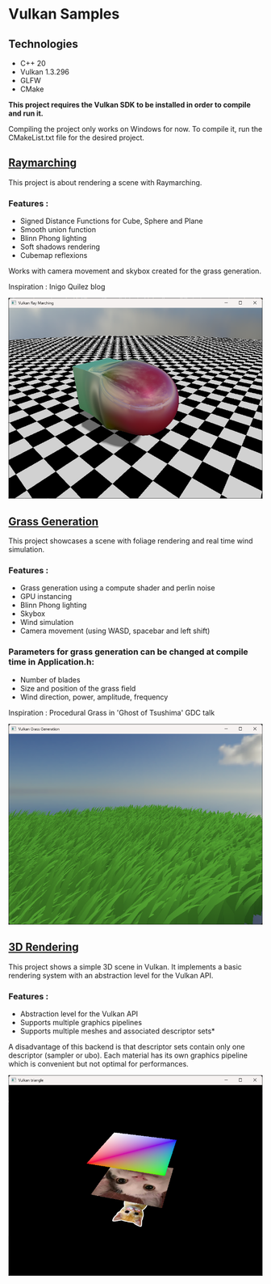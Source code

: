 # Vulkan Samples

## Technologies 
- C++ 20
- Vulkan 1.3.296
- GLFW
- CMake

**This project requires the Vulkan SDK to be installed in order to compile and run it.**

Compiling the project only works on Windows for now. To compile it, run the CMakeList.txt file for the desired project.

## [Raymarching](/RayMarching)

This project is about rendering a scene with Raymarching.

### Features :
- Signed Distance Functions for Cube, Sphere and Plane
- Smooth union function
- Blinn Phong lighting
- Soft shadows rendering
- Cubemap reflexions

Works with camera movement and skybox created for the grass generation.

Inspiration : Inigo Quilez blog  

![Grass Generation](/Documentation/RayMarching.png)


## [Grass Generation](/GrassGeneration)

This project showcases a scene with foliage rendering and real time wind simulation.

### Features :
- Grass generation using a compute shader and perlin noise
- GPU instancing
- Blinn Phong lighting
- Skybox
- Wind simulation
- Camera movement (using WASD, spacebar and left shift)

### Parameters for grass generation can be changed at compile time in Application.h: 
- Number of blades
- Size and position of the grass field
- Wind direction, power, amplitude, frequency

Inspiration : Procedural Grass in 'Ghost of Tsushima' GDC talk

![Grass Generation](/Documentation/GrassGeneration.png)

## [3D Rendering](/3DRendering)

This project shows a simple 3D scene in Vulkan. It implements a basic rendering system with an abstraction level for the Vulkan API. 

### Features :
- Abstraction level for the Vulkan API
- Supports multiple graphics pipelines
- Supports multiple meshes and associated descriptor sets*

A disadvantage of this backend is that descriptor sets contain only one descriptor (sampler or ubo). Each material has its own graphics pipeline which is convenient but not optimal for performances.
 
![3D rendering](/Documentation/3DRenderingProject.png)
